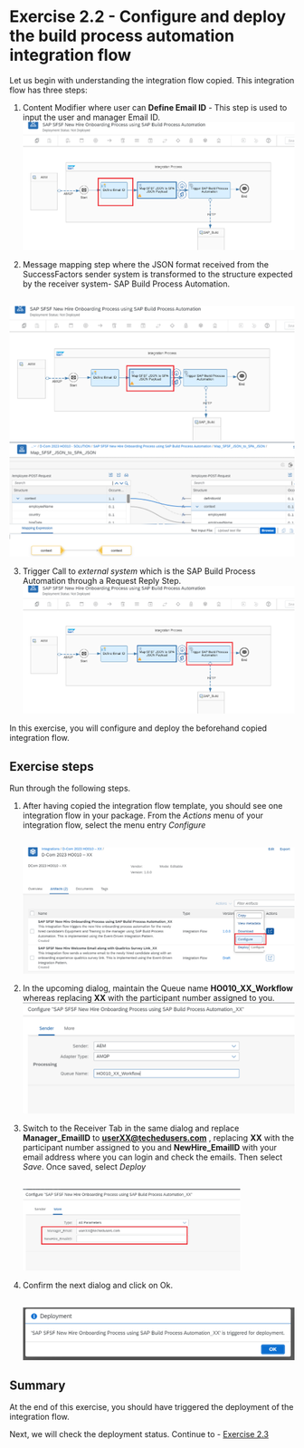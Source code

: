 # Exercise 2.2 - Configure and deploy the build process automation integration flow

Let us begin with understanding the integration flow copied. This integration flow has three steps:
1. Content Modifier where user can **Define Email ID** - This step is used to input the user and manager Email ID.
<br>![Script collection](/exercises/ex2/images/02-0010-step1.png)

2. Message mapping step where the JSON format received from the SuccessFactors sender system is transformed to the structure expected by the receiver system- SAP Build Process Automation.

<br>![Script collection](/exercises/ex2/images/02-0010-step2.png) 
<br>![Script collection](/exercises/ex2/images/02-0010-step3.png)

3. Trigger Call to *external system* which is the SAP Build Process Automation through a Request Reply Step.
<br>![Script collection](/exercises/ex2/images/02-0010-step4.png)

In this exercise, you will configure and deploy the beforehand copied integration flow.

## Exercise steps

Run through the following steps.
1. After having copied the integration flow template, you should see one integration flow in your package. From the *Actions* menu of your integration flow, select the menu entry *Configure*

    <br>![Script collection](/exercises/ex2/images/02-0005.png)

2. In the upcoming dialog, maintain the Queue name **HO010_XX_Workflow** whereas replacing **XX** with the participant number assigned to you.
    <br>![Script collection](/exercises/ex2/images/02-0006.png)
    
4. Switch to the Receiver Tab in the same dialog and replace **Manager_EmailID** to **userXX@techedusers.com** , replacing **XX** with the participant number assigned to you and **NewHire_EmailID** with your email address where you can login and check the emails.
   Then select *Save*. Once saved, select *Deploy*

    <br><img src="/exercises/ex2/images/02-0007.png" width=80%>
    
6. Confirm the next dialog and click on Ok.

    <br>![Script collection](/exercises/ex2/images/02-0008.png)

## Summary

At the end of this exercise, you should have triggered the deployment of the integration flow.

Next, we will check the deployment status. Continue to - [Exercise 2.3](/exercises/ex2/ex23)


